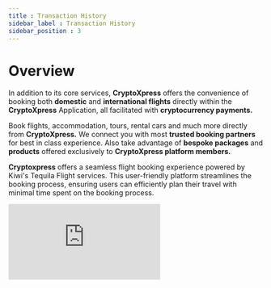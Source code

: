 ```yaml
---
title : Transaction History
sidebar_label : Transaction History
sidebar_position : 3
---
```


<!--BODY-->

# Overview

<div className="overview-header">
  <div>
    <p>
      <span className="font-bold text-xl ">In</span> addition to its core services, <b>CryptoXpress</b> offers the convenience of booking both <b>domestic</b> and <b>international flights</b> directly within the <b>CryptoXpress</b> Application, all facilitated with <b>cryptocurrency payments.</b>
    </p>
    <p>
      Book flights, accommodation, tours, rental cars and much more directly from <b>CryptoXpress.</b> We connect you with most <b>trusted booking partners</b> for best in class experience. Also take advantage of <b>bespoke packages</b> and <b>products</b> offered exclusively to <b>CryptoXpress platform members.</b>
    </p>
    <p>
      <b>Cryptoxpress</b> offers a seamless flight booking experience powered by Kiwi's Tequila Flight services. This user-friendly platform streamlines the booking process, ensuring users can <span className="font-bold text-xl"> efficiently plan their travel with minimal time spent on the booking process. </span>
    </p>
    
  </div>
  <iframe
    src="https://www.youtube.com/embed/pHqP_CqIo-8?si=5xCO0JVVwEB_--80"
    frameBorder="0"
    allow="accelerometer; autoplay; encrypted-media; gyroscope; picture-in-picture"
    allowFullScreen />
</div>